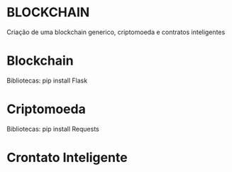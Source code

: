 # BLOCKCHAIN
 
Criação de uma blockchain generico, criptomoeda e contratos inteligentes


# Blockchain

Bibliotecas: 
pip install Flask


# Criptomoeda

Bibliotecas:
pip install Requests


# Crontato Inteligente
